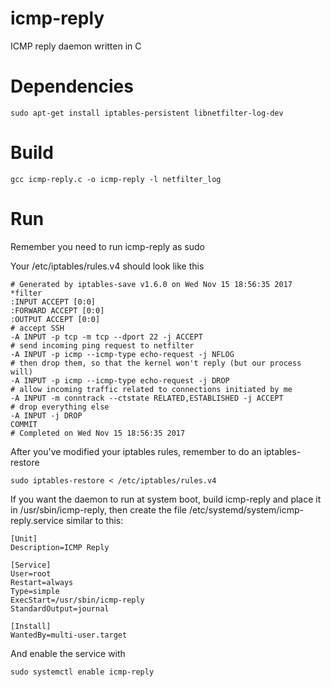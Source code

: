 # icmp-reply
ICMP reply daemon written in C

# Dependencies
```
sudo apt-get install iptables-persistent libnetfilter-log-dev
```

# Build
```
gcc icmp-reply.c -o icmp-reply -l netfilter_log
```

# Run
Remember you need to run icmp-reply as sudo

Your /etc/iptables/rules.v4 should look like this

```
# Generated by iptables-save v1.6.0 on Wed Nov 15 18:56:35 2017
*filter
:INPUT ACCEPT [0:0]
:FORWARD ACCEPT [0:0]
:OUTPUT ACCEPT [0:0]
# accept SSH
-A INPUT -p tcp -m tcp --dport 22 -j ACCEPT
# send incoming ping request to netfilter
-A INPUT -p icmp --icmp-type echo-request -j NFLOG
# then drop them, so that the kernel won't reply (but our process will)
-A INPUT -p icmp --icmp-type echo-request -j DROP
# allow incoming traffic related to connections initiated by me
-A INPUT -m conntrack --ctstate RELATED,ESTABLISHED -j ACCEPT
# drop everything else
-A INPUT -j DROP
COMMIT
# Completed on Wed Nov 15 18:56:35 2017
```

After you've modified your iptables rules, remember to do an iptables-restore

```
sudo iptables-restore < /etc/iptables/rules.v4
```

If you want the daemon to run at system boot, build icmp-reply and place it in /usr/sbin/icmp-reply, then create the file /etc/systemd/system/icmp-reply.service similar to this:

```
[Unit]
Description=ICMP Reply

[Service]
User=root
Restart=always
Type=simple
ExecStart=/usr/sbin/icmp-reply
StandardOutput=journal

[Install]
WantedBy=multi-user.target
```

And enable the service with

```
sudo systemctl enable icmp-reply
```
